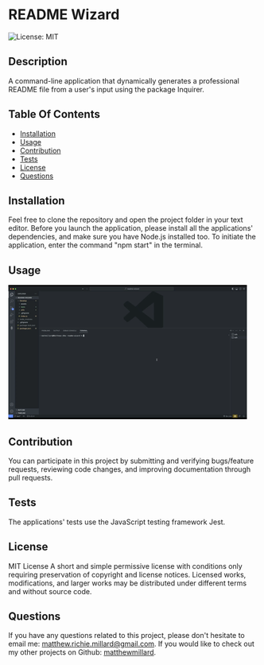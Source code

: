 # README Wizard

![License: MIT](https://img.shields.io/badge/License-MIT-yellow.svg)

## Description

A command-line application that dynamically generates a professional README file from a user's input using the package Inquirer.

## Table Of Contents

- [Installation](#installation)
- [Usage](#usage)
- [Contribution](#contribution)
- [Tests](#tests)
- [License](#license)
- [Questions](#questions)

## Installation

Feel free to clone the repository and open the project folder in your text editor. Before you launch the application, please install all the applications' dependencies, and make sure you have Node.js installed too. To initiate the application, enter the command  "npm start" in the terminal. 

## Usage

![README Wizard Demo](Develop/assets/images/readme-wizard.gif)

## Contribution

You can participate in this project by submitting and verifying bugs/feature requests, reviewing code changes, and improving documentation through pull requests.

## Tests

The applications' tests use the JavaScript testing framework Jest. 

## License

MIT License
A short and simple permissive license with conditions only requiring preservation of copyright and license notices. Licensed works, modifications, and larger works may be distributed under different terms and without source code.

## Questions

If you have any questions related to this project, please don't hesitate to email me: [matthew.richie.millard@gmail.com](mailto:matthew.richie.millard@gmail.com).
If you would like to check out my other projects on Github: [matthewmillard](matthewmillard).
